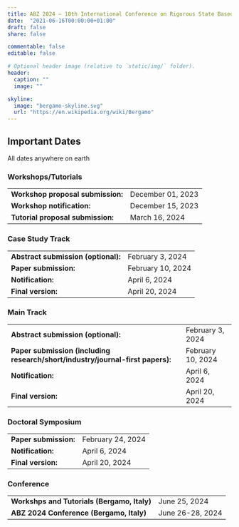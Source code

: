 ```yaml
---
title: ABZ 2024 – 10th International Conference on Rigorous State Based Methods
date:  "2021-06-16T00:00:00+01:00"
draft: false
share: false

commentable: false
editable: false

# Optional header image (relative to `static/img/` folder).
header:
  caption: ""
  image: ""

skyline: 
  image: "bergamo-skyline.svg"
  url: "https://en.wikipedia.org/wiki/Bergamo"
---
```


## Important Dates 

All dates anywhere on earth

### Workshops/Tutorials

|          |         |
| -------- | ------- |
| **Workshop proposal submission:**  | December 01, 2023    |
| **Workshop notification:** | December 15, 2023    |
| **Tutorial proposal submission:**    | March 16, 2024    |

### Case Study Track

|          |         |
| -------- | ------- |
| **Abstract submission (optional):**  | February 3, 2024    |
| **Paper submission:**  | February 10, 2024    |
| **Notification:** |  April 6, 2024    |
| **Final version:**    | April 20, 2024    |

### Main Track

|          |         |
| -------- | ------- |
| **Abstract submission (optional):**  | February 3, 2024    |
| **Paper submission (including research/short/industry/journal-first papers):**  | February 10, 2024    |
| **Notification:** |  April 6, 2024    |
| **Final version:**    | April 20, 2024    |

### Doctoral Symposium

|          |         |
| -------- | ------- |
| **Paper submission:**  | February 24, 2024    |
| **Notification:** | April 6, 2024    |
| **Final version:**    | April 20, 2024    |

### Conference

|          |         |
| -------- | ------- |
| **Workshps and Tutorials (Bergamo, Italy)**  | June 25, 2024    |
| **ABZ 2024 Conference (Bergamo, Italy)**  | June 26-28, 2024    |